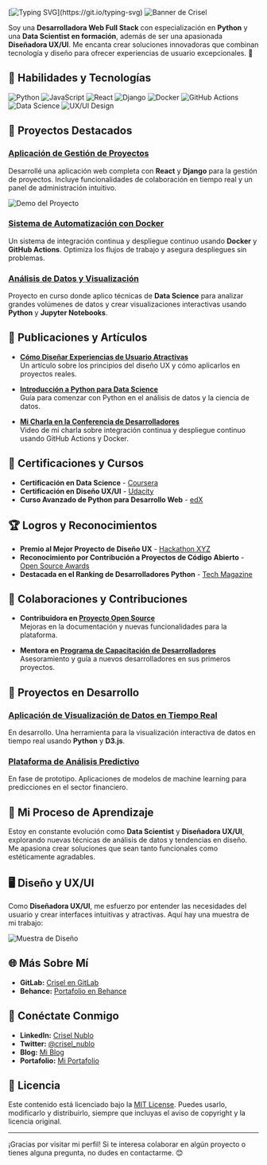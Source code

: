 [![Typing SVG](https://readme-typing-svg.demolab.com?font=Poppins&weight=300&size=80&pause=1000&color=A793F7&background=FFF9F000&width=1500&height=200&lines=Hello%2C+World!+...+I'm+Crisel%F0%9F%AA%BB;Welcome+to+my+GitHub+Profile!;Designing+and+coding+with+passion;Explore+my+work+and+let%E2%80%99s+connect!)](https://git.io/typing-svg)
![Banner de Crisel](https://github.com/CriselPy/CriselPy/blob/main/Banner%20Crisel.gif)


Soy una **Desarrolladora Web Full Stack** con especialización en **Python** y una **Data Scientist en formación**, además de ser una apasionada **Diseñadora UX/UI**. Me encanta crear soluciones innovadoras que combinan tecnología y diseño para ofrecer experiencias de usuario excepcionales. 🚀


## 🌟 Habilidades y Tecnologías

![Python](https://img.shields.io/badge/-Python-3776AB?style=flat&logo=Python&logoColor=white)
![JavaScript](https://img.shields.io/badge/-JavaScript-F7DF1E?style=flat&logo=JavaScript&logoColor=black)
![React](https://img.shields.io/badge/-React-61DAFB?style=flat&logo=React&logoColor=white)
![Django](https://img.shields.io/badge/-Django-092E20?style=flat&logo=Django&logoColor=white)
![Docker](https://img.shields.io/badge/-Docker-2496ED?style=flat&logo=Docker&logoColor=white)
![GitHub Actions](https://img.shields.io/badge/-GitHub%20Actions-2088FF?style=flat&logo=GitHub%20Actions&logoColor=white)
![Data Science](https://img.shields.io/badge/-Data%20Science-007ACC?style=flat&logo=Jupyter&logoColor=white)
![UX/UI Design](https://img.shields.io/badge/-UX%2FUI%20Design-FF6F61?style=flat&logo=Adobe%20XD&logoColor=white)

## 🚀 Proyectos Destacados

### **[Aplicación de Gestión de Proyectos](https://github.com/crisel/gestion-proyectos)**
Desarrollé una aplicación web completa con **React** y **Django** para la gestión de proyectos. Incluye funcionalidades de colaboración en tiempo real y un panel de administración intuitivo.

![Demo del Proyecto](https://media.giphy.com/media/3o7aD2d7hy9ktXNDP2/giphy.gif)

### **[Sistema de Automatización con Docker](https://github.com/crisel/automacion-docker)**
Un sistema de integración continua y despliegue continuo usando **Docker** y **GitHub Actions**. Optimiza los flujos de trabajo y asegura despliegues sin problemas.

### **[Análisis de Datos y Visualización](https://github.com/crisel/analisis-datos)**
Proyecto en curso donde aplico técnicas de **Data Science** para analizar grandes volúmenes de datos y crear visualizaciones interactivas usando **Python** y **Jupyter Notebooks**.

## 📝 Publicaciones y Artículos

- **[Cómo Diseñar Experiencias de Usuario Atractivas](https://crisel.github.io/blog/ux-design)**  
  Un artículo sobre los principios del diseño UX y cómo aplicarlos en proyectos reales.

- **[Introducción a Python para Data Science](https://crisel.github.io/blog/python-data-science)**  
  Guía para comenzar con Python en el análisis de datos y la ciencia de datos.

- **[Mi Charla en la Conferencia de Desarrolladores](https://youtube.com/link-a-tu-charla)**  
  Video de mi charla sobre integración continua y despliegue continuo usando GitHub Actions y Docker.

## 📜 Certificaciones y Cursos

- **Certificación en Data Science** - [Coursera](https://www.coursera.org/learn/data-science)
- **Certificación en Diseño UX/UI** - [Udacity](https://www.udacity.com/course/ux-designer-nanodegree--nd578)
- **Curso Avanzado de Python para Desarrollo Web** - [edX](https://www.edx.org/course/advanced-python-for-web-development)

## 🏆 Logros y Reconocimientos

- **Premio al Mejor Proyecto de Diseño UX** - [Hackathon XYZ](https://hackathonxyz.com/ganadores)
- **Reconocimiento por Contribución a Proyectos de Código Abierto** - [Open Source Awards](https://opensourceawards.org/ganadores)
- **Destacada en el Ranking de Desarrolladores Python** - [Tech Magazine](https://techmagazine.com/rankings)

## 🤝 Colaboraciones y Contribuciones

- **Contribuidora en [Proyecto Open Source](https://github.com/open-source-project)**  
  Mejoras en la documentación y nuevas funcionalidades para la plataforma.

- **Mentora en [Programa de Capacitación de Desarrolladores](https://developer-mentorship.org)**  
  Asesoramiento y guía a nuevos desarrolladores en sus primeros proyectos.

## 🔄 Proyectos en Desarrollo

### **[Aplicación de Visualización de Datos en Tiempo Real](https://github.com/crisel/visualizacion-tiempo-real)**
En desarrollo. Una herramienta para la visualización interactiva de datos en tiempo real usando **Python** y **D3.js**.

### **[Plataforma de Análisis Predictivo](https://github.com/crisel/analisis-predictivo)**
En fase de prototipo. Aplicaciones de modelos de machine learning para predicciones en el sector financiero.

## 🌱 Mi Proceso de Aprendizaje

Estoy en constante evolución como **Data Scientist** y **Diseñadora UX/UI**, explorando nuevas técnicas de análisis de datos y tendencias en diseño. Me apasiona crear soluciones que sean tanto funcionales como estéticamente agradables.

## 🖥️ Diseño y UX/UI

Como **Diseñadora UX/UI**, me esfuerzo por entender las necesidades del usuario y crear interfaces intuitivas y atractivas. Aquí hay una muestra de mi trabajo:

![Muestra de Diseño](https://img.shields.io/badge/-Muestra%20de%20Dise%C3%B1o-FF6F61?style=flat&logo=Adobe%20XD&logoColor=white)

## 🌐 Más Sobre Mí

- **GitLab:** [Crisel en GitLab](https://gitlab.com/crisel)
- **Behance:** [Portafolio en Behance](https://www.behance.net/crisel)

## 🤝 Conéctate Conmigo

- **LinkedIn:** [Crisel Nublo](https://www.linkedin.com/in/crisel-nublo/)
- **Twitter:** [@crisel_nublo](https://twitter.com/crisel_nublo)
- **Blog:** [Mi Blog](https://crisel.github.io/blog/)
- **Portafolio:** [Mi Portafolio](https://crisel.github.io/portafolio/)

## 📜 Licencia

Este contenido está licenciado bajo la [MIT License](LICENSE). Puedes usarlo, modificarlo y distribuirlo, siempre que incluyas el aviso de copyright y la licencia original.

---

¡Gracias por visitar mi perfil! Si te interesa colaborar en algún proyecto o tienes alguna pregunta, no dudes en contactarme. 😊

